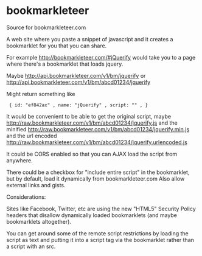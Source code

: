 bookmarkleteer
==============

Source for bookmarkleteer.com

A web site where you paste a snippet of javascript and it creates a bookmarklet for you that you can share.

For example http://bookmarkleteer.com/#jQuerify would take you to a page where there's a bookmarklet that loads jquery.

Maybe 
http://api.bookmarkleteer.com/v1/bm/jquerify
or
http://api.bookmarkleteer.com/v1/bm/abcd01234/jquerify

Might return something like

     { id: "ef842ax" , name: "jQuerify" , script: "" , }

It would be convenient to be able to get the original script, maybe
http://raw.bookmarkleteer.com/v1/bm/abcd01234/jquerify.js
and the minified
http://raw.bookmarkleteer.com/v1/bm/abcd01234/jquerify.min.js
and the url encoded
http://raw.bookmarkleteer.com/v1/bm/abcd01234/jquerify.urlencoded.js

It could be CORS enabled so that you can AJAX load the script from anywhere.

There could be a checkbox for "include entire script" in the bookmarklet, but by default, load it dynamically from bookmarkleteer.com
Also allow external links and gists.

Considerations:

Sites like Facebook, Twitter, etc are using the new "HTML5" Security Policy headers
that disallow dynamically loaded bookmarklets (and maybe bookmarklets altogether).

You can get around some of the remote script restrictions by loading the script as text
and putting it into a script tag via the bookmarklet rather than a script with an src.
